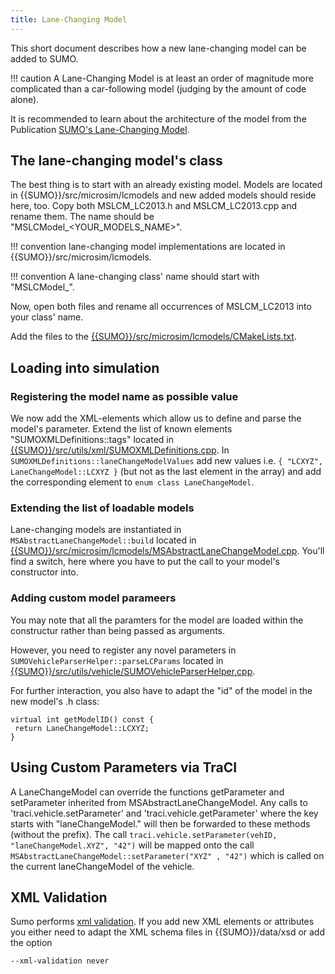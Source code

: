 ```yaml
---
title: Lane-Changing Model
---
```


This short document describes how a new lane-changing model can be added
to SUMO.

!!! caution
    A Lane-Changing Model is at least an order of magnitude more complicated
    than a car-following model (judging by the amount of code alone).

It is recommended to learn about the architecture of the model from the
Publication [SUMO's Lane-Changing
Model](https://elib.dlr.de/102254/1/Springer-SUMOs_Lane_changing_model.pdf).

## The lane-changing model's class

The best thing is to start with an already existing model. Models are
located in {{SUMO}}/src/microsim/lcmodels and new added models should reside
here, too. Copy both MSLCM_LC2013.h and
MSLCM_LC2013.cpp and rename them. The name should be
"MSLCModel_<YOUR_MODELS_NAME\>".

!!! convention
    lane-changing model implementations are located in {{SUMO}}/src/microsim/lcmodels.

!!! convention
    A lane-changing class' name should start with "MSLCModel_".

Now, open both files and rename all occurrences of MSLCM_LC2013
into your class' name.

Add the files to the [{{SUMO}}/src/microsim/lcmodels/CMakeLists.txt]({{Source}}src/microsim/lcmodels/CMakeLists.txt).

## Loading into simulation

### Registering the model name as possible value

We now add the XML-elements which allow us to define and parse the
model's parameter. Extend the list of known elements
"SUMOXMLDefinitions::tags" located in [{{SUMO}}/src/utils/xml/SUMOXMLDefinitions.cpp]({{Source}}src/utils/xml/SUMOXMLDefinitions.cpp).
In `SUMOXMLDefinitions::laneChangeModelValues` add new values i.e. `{ "LCXYZ", LaneChangeModel::LCXYZ }` (but not as the last element in the array)
and add the corresponding element to `enum class LaneChangeModel`.

### Extending the list of loadable models
Lane-changing models are instantiated in `MSAbstractLaneChangeModel::build`
located in
[{{SUMO}}/src/microsim/lcmodels/MSAbstractLaneChangeModel.cpp]({{Source}}src/microsim/lcmodels/MSAbstractLaneChangeModel.cpp). You'll find a switch, here
where you have to put the call to your model's constructor into.

### Adding custom model parameers

You may note that all the paramters for the model are loaded within the
constructur rather than being passed as arguments.

However, you need to register any novel parameters in
`SUMOVehicleParserHelper::parseLCParams`
located in
[{{SUMO}}/src/utils/vehicle/SUMOVehicleParserHelper.cpp]({{Source}}src/utils/vehicle/SUMOVehicleParserHelper.cpp).


For further interaction, you also have to adapt the "id" of the model in
the new model's .h class:

```
virtual int getModelID() const {
 return LaneChangeModel::LCXYZ;
}
```

## Using Custom Parameters via TraCI

A LaneChangeModel can override the functions getParameter and setParameter
inherited from MSAbstractLaneChangeModel. 
Any calls to 'traci.vehicle.setParameter' and 'traci.vehicle.getParameter' where
the key starts with "laneChangeModel." will then be forwarded to these methods (without the prefix).
The call
`traci.vehicle.setParameter(vehID, "laneChangeModel.XYZ", "42")`
will be mapped onto the call
`MSAbstractLaneChangeModel::setParameter("XYZ" , "42")` which is called on the current laneChangeModel of the vehicle.


## XML Validation

Sumo performs [xml validation](../../XMLValidation.md). If you add new
XML elements or attributes you either need to adapt the XML schema files
in {{SUMO}}/data/xsd or add the option

```
--xml-validation never
```
